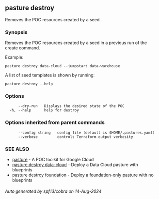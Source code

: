 ## pasture destroy

Removes the POC resources created by a seed.

### Synopsis

Removes the POC resources created by a seed in a previous run of the create command.

Example:

	pasture destroy data-cloud --jumpstart data-warehouse
	
A list of seed templates is shown by running:
	
	pasture destroy --help

### Options

```
      --dry-run   Displays the desired state of the POC
  -h, --help      help for destroy
```

### Options inherited from parent commands

```
      --config string   config file (default is $HOME/.pastures.yaml)
      --verbose         controls Terraform output verbosity
```

### SEE ALSO

* [pasture](pasture.md)	 - A POC toolkit for Google Cloud
* [pasture destroy data-cloud](pasture_destroy_data-cloud.md)	 - Deploy a Data Cloud pasture with blueprints
* [pasture destroy foundation](pasture_destroy_foundation.md)	 - Deploy a foundation-only pasture with no blueprints

###### Auto generated by spf13/cobra on 14-Aug-2024
